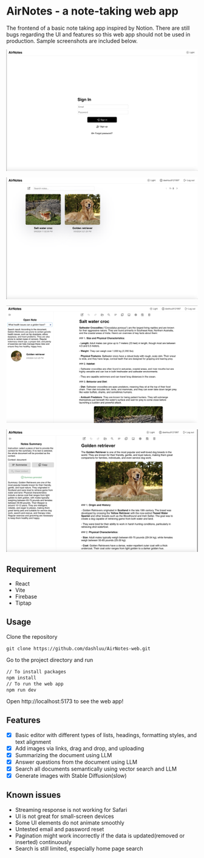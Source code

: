 # AirNotes - a note-taking web app

The frontend of a basic note taking app inspired by Notion. There are still bugs regarding the UI and features so this 
web app should not be used in production. Sample screenshots are included below.

![img.png](screenshots/screenshot1.png)

![img.png](screenshots/screenshot2.png)

![img.png](screenshots/screenshot3.png)

![img.png](screenshots/screenshot4.png)

## Requirement
* React
* Vite
* Firebase
* Tiptap

## Usage
Clone the repository

```angular2html
git clone https://github.com/dashluu/AirNotes-web.git
```

Go to the project directory and run

```
// To install packages
npm install
// To run the web app
npm run dev
```

Open http://localhost:5173 to see the web app!

## Features
- [x] Basic editor with different types of lists, headings, formatting styles, and text alignment
- [x] Add images via links, drag and drop, and uploading
- [x] Summarizing the document using LLM
- [x] Answer questions from the document using LLM
- [x] Search all documents semantically using vector search and LLM
- [x] Generate images with Stable Diffusion(slow)

## Known issues
* Streaming response is not working for Safari
* UI is not great for small-screen devices
* Some UI elements do not animate smoothly
* Untested email and password reset
* Pagination might work incorrectly if the data is updated(removed or inserted) continuously
* Search is still limited, especially home page search


